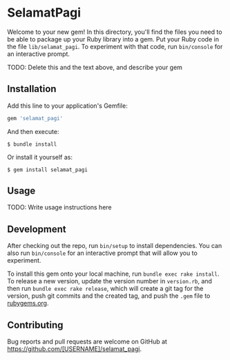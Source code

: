 # SelamatPagi

Welcome to your new gem! In this directory, you'll find the files you need to be able to package up your Ruby library into a gem. Put your Ruby code in the file `lib/selamat_pagi`. To experiment with that code, run `bin/console` for an interactive prompt.

TODO: Delete this and the text above, and describe your gem

## Installation

Add this line to your application's Gemfile:

```ruby
gem 'selamat_pagi'
```

And then execute:

    $ bundle install

Or install it yourself as:

    $ gem install selamat_pagi

## Usage

TODO: Write usage instructions here

## Development

After checking out the repo, run `bin/setup` to install dependencies. You can also run `bin/console` for an interactive prompt that will allow you to experiment.

To install this gem onto your local machine, run `bundle exec rake install`. To release a new version, update the version number in `version.rb`, and then run `bundle exec rake release`, which will create a git tag for the version, push git commits and the created tag, and push the `.gem` file to [rubygems.org](https://rubygems.org).

## Contributing

Bug reports and pull requests are welcome on GitHub at https://github.com/[USERNAME]/selamat_pagi.
